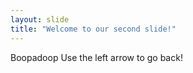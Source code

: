 ```yaml
---
layout: slide
title: "Welcome to our second slide!"
---
```

Boopadoop
Use the left arrow to go back!
